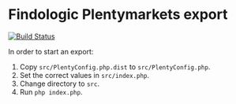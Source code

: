 # Findologic Plentymarkets export

[![Build Status](https://travis-ci.org/findologic/plentymarkets-rest-export.svg?branch=master)](https://travis-ci.org/findologic/plentymarkets-rest-export)


In order to start an export:
1. Copy `src/PlentyConfig.php.dist` to `src/PlentyConfig.php`.
2. Set the correct values in `src/index.php`.
3. Change directory to `src`.
4. Run `php index.php`.
